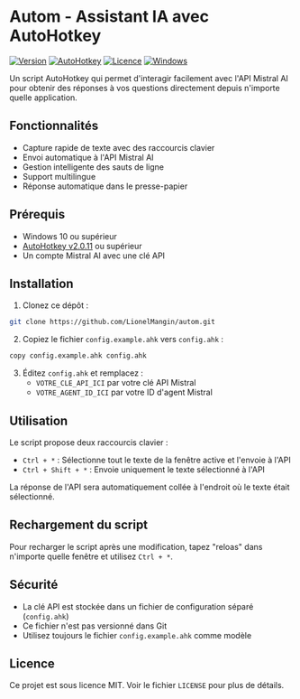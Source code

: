 # Autom - Assistant IA avec AutoHotkey

[![Version](https://img.shields.io/badge/version-1.0.0-blue.svg)](https://github.com/LionelMangin/autom/releases)
[![AutoHotkey](https://img.shields.io/badge/AutoHotkey-v2.0.11+-green.svg)](https://www.autohotkey.com/)
[![Licence](https://img.shields.io/badge/licence-MIT-yellow.svg)](LICENSE)
[![Windows](https://img.shields.io/badge/Windows-10+-0078D6.svg)](https://www.microsoft.com/fr-fr/windows)

Un script AutoHotkey qui permet d'interagir facilement avec l'API Mistral AI pour obtenir des réponses à vos questions directement depuis n'importe quelle application.

## Fonctionnalités

- Capture rapide de texte avec des raccourcis clavier
- Envoi automatique à l'API Mistral AI
- Gestion intelligente des sauts de ligne
- Support multilingue
- Réponse automatique dans le presse-papier

## Prérequis

- Windows 10 ou supérieur
- [AutoHotkey v2.0.11](https://www.autohotkey.com/) ou supérieur
- Un compte Mistral AI avec une clé API

## Installation

1. Clonez ce dépôt :
```bash
git clone https://github.com/LionelMangin/autom.git
```

2. Copiez le fichier `config.example.ahk` vers `config.ahk` :
```bash
copy config.example.ahk config.ahk
```

3. Éditez `config.ahk` et remplacez :
   - `VOTRE_CLE_API_ICI` par votre clé API Mistral
   - `VOTRE_AGENT_ID_ICI` par votre ID d'agent Mistral

## Utilisation

Le script propose deux raccourcis clavier :

- `Ctrl + *` : Sélectionne tout le texte de la fenêtre active et l'envoie à l'API
- `Ctrl + Shift + *` : Envoie uniquement le texte sélectionné à l'API

La réponse de l'API sera automatiquement collée à l'endroit où le texte était sélectionné.

## Rechargement du script

Pour recharger le script après une modification, tapez "reloas" dans n'importe quelle fenêtre et utilisez `Ctrl + *`.

## Sécurité

- La clé API est stockée dans un fichier de configuration séparé (`config.ahk`)
- Ce fichier n'est pas versionné dans Git
- Utilisez toujours le fichier `config.example.ahk` comme modèle


## Licence

Ce projet est sous licence MIT. Voir le fichier `LICENSE` pour plus de détails. 